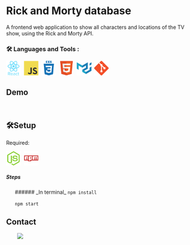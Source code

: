 <h1>Rick and Morty database</h1>
<p>A frontend web application to show all characters and locations of the TV show, using the Rick and Morty API.</p>

### :hammer_and_wrench: Languages and Tools :

<div>
<img src="https://github.com/devicons/devicon/blob/master/icons/react/react-original-wordmark.svg" title="React" alt="React" width="40" height="40"/>&nbsp;
<img src="https://github.com/devicons/devicon/blob/master/icons/javascript/javascript-original.svg"  title="JavaScript" alt="JavaScript" width="40" height="40"/>&nbsp;
<img src="https://github.com/devicons/devicon/blob/master/icons/css3/css3-plain-wordmark.svg"  title="CSS3" alt="CSS" width="40" height="40"/>&nbsp;
<img src="https://github.com/devicons/devicon/blob/master/icons/html5/html5-original.svg" title="HTML5" alt="HTML" width="40" height="40"/>&nbsp;
<img src="https://github.com/devicons/devicon/blob/master/icons/materialui/materialui-original.svg" title="Material UI" alt="Material UI" width="40" height="40"/>&nbsp;
<img src="https://github.com/devicons/devicon/blob/master/icons/git/git-original.svg" title="Git" **alt="Git" width="40" height="40"/>
</div>
</ul><h2>Demo</h2>
<p><img src="demo/rickmorty.gif" alt=""></p>
<h2>🛠Setup</h2>
<p>Required:</p>
<div>
<img src="https://github.com/devicons/devicon/blob/master/icons/nodejs/nodejs-original.svg" title="NodeJS" alt="NodeJS" width="40" height="40"/>&nbsp;
<img src="https://github.com/devicons/devicon/blob/master/icons/npm/npm-original-wordmark.svg" title="npm" alt="npm" width="40" height="40"/>&nbsp;
</div>
<h5>Steps</h5><ul>
###### _In terminal_
<code>npm install</code>
</ul><ul>
<code>npm start</code>
</ul><h2>Contact</h2>
<p><span style="margin-right: 30px;"></span><a href="https://www.linkedin.com/in/nagyal3x/"><img target="_blank" src="https://cdn.jsdelivr.net/gh/devicons/devicon/icons/linkedin/linkedin-original.svg" style="width: 10%;"></a></p>
